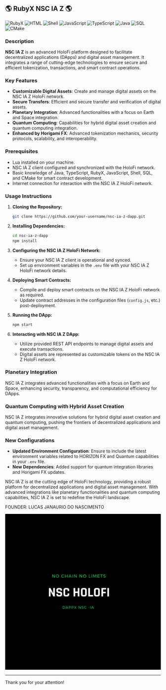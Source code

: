 


## 🌎 RubyX NSC IA Z 🌎 

![RubyX](https://img.shields.io/badge/rubyX-%23CC342D.svg?style=for-the-badge&logo=rubyX&logoColor=white)
![HTML](https://img.shields.io/badge/html5-%23E34F26.svg?style=for-the-badge&logo=html5&logoColor=white)
![Shell](https://img.shields.io/badge/shell_script-%23121011.svg?style=for-the-badge&logo=gnu-bash&logoColor=white)
![JavaScript](https://img.shields.io/badge/javascript-%23F7DF1E.svg?style=for-the-badge&logo=javascript&logoColor=black)
![TypeScript](https://img.shields.io/badge/typescript-%232B2D37.svg?style=for-the-badge&logo=typescript&logoColor=white)
![Java](https://img.shields.io/badge/java-%23F7DF1E.svg?style=for-the-badge&logo=java&logoColor=white)
![SQL](https://img.shields.io/badge/sql-%234F5B93.svg?style=for-the-badge&logo=sqlite&logoColor=white)
![CMake](https://img.shields.io/badge/cmake-%23000000.svg?style=for-the-badge&logo=cmake&logoColor=white)

### Description

**NSC IA Z** is an advanced HoloFi platform designed to facilitate decentralized applications (DApps) and digital asset management. It integrates a range of cutting-edge technologies to ensure secure and efficient tokenization, transactions, and smart contract operations.

### Key Features

- **Customizable Digital Assets**: Create and manage digital assets on the NSC IA Z HoloFi network.
- **Secure Transfers**: Efficient and secure transfer and verification of digital assets.
- **Planetary Integration**: Advanced functionalities with a focus on Earth and Space integration.
- **Quantum Computing**: Capabilities for hybrid digital asset creation and quantum computing integration.
- **Enhanced by Horigami FX**: Advanced tokenization mechanics, security protocols, scalability, and interoperability.

### Prerequisites

- Lua installed on your machine.
- NSC IA Z client configured and synchronized with the HoloFi network.
- Basic knowledge of Java, TypeScript, RubyX, JavaScript, Shell, SQL, and CMake for smart contract development.
- Internet connection for interaction with the NSC IA Z HoloFi network.

### Usage Instructions

1. **Cloning the Repository:**
   ```sh
   git clone https://github.com/your-username/nsc-ia-z-dapp.git
   ```

2. **Installing Dependencies:**
   ```sh
   cd nsc-ia-z-dapp
   npm install
   ```

3. **Configuring the NSC IA Z HoloFi Network:**
   - Ensure your NSC IA Z client is operational and synced.
   - Set up environment variables in the `.env` file with your NSC IA Z HoloFi network details.

4. **Deploying Smart Contracts:**
   - Compile and deploy smart contracts on the NSC IA Z HoloFi network as required.
   - Update contract addresses in the configuration files (`config.js`, etc.) post-deployment.

5. **Running the DApp:**
   ```sh
   npm start
   ```

6. **Interacting with NSC IA Z DApp:**
   - Utilize provided REST API endpoints to manage digital assets and execute transactions.
   - Digital assets are represented as customizable tokens on the NSC IA Z HoloFi network.

### Planetary Integration

NSC IA Z integrates advanced functionalities with a focus on Earth and Space, enhancing security, transparency, and computational efficiency for DApps.

### Quantum Computing with Hybrid Asset Creation

NSC IA Z integrates innovative solutions for hybrid digital asset creation and quantum computing, pushing the frontiers of decentralized applications and digital asset management.

### New Configurations

- **Updated Environment Configuration**: Ensure to include the latest environment variables related to HORIZON FX and Quantum capabilities in your `.env` file.
- **New Dependencies**: Added support for quantum integration libraries and Horigami FX updates.



NSC IA Z is at the cutting edge of HoloFi technology, providing a robust platform for decentralized applications and digital asset management. With advanced integrations like planetary functionalities and quantum computing capabilities, NSC IA Z is set to redefine the HoloFi landscape.

<p>FOUNDER: LUCAS JANAURIO DO NASCIMENTO</p>

<img src="B.PNG" alt="Hollow Ether Logo">

---

Thank you for your attention!

